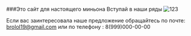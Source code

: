 ###Это сайт для настоящего миньона
Вступай в наши ряды
![123](image-1.png)

Если вас заинтересовала наше предложение обращайтесь 
по почте: brolol19@gmail.com
или по телефону : 8(999)000-00-00